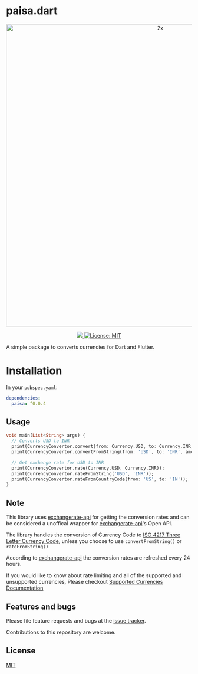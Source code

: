 # paisa.dart
<p align="center">
  <img width="820" alt="2x" src="https://user-images.githubusercontent.com/18023153/198556770-e225ed0b-3bad-4335-a93e-17bc34c02864.png">
</p>

<p align="center">
  <a href="https://pub.dev/packages/paisa">
    <img src="https://img.shields.io/pub/v/paisa?label=pub.dev&labelColor=333940&logo=dart">
  </a>
   <a href="https://opensource.org/licenses/MIT">
    <img src="https://img.shields.io/badge/license-MIT-purple.svg" alt="License: MIT">
   </a>
</p>

A simple package to converts currencies for Dart and Flutter.

# Installation
In your `pubspec.yaml`:

```yaml
dependencies:
  paisa: ^0.0.4
```

## Usage

```dart
void main(List<String> args) {
  // Converts USD to INR
  print(CurrencyConvertor.convert(from: Currency.USD, to: Currency.INR, amount: 100));
  print(CurrencyConvertor.convertFromString(from: 'USD', to: 'INR', amount: 100));

  // Get exchange rate for USD to INR  
  print(CurrencyConvertor.rate(Currency.USD, Currency.INR));
  print(CurrencyConvertor.rateFromString('USD', 'INR'));
  print(CurrencyConvertor.rateFromCountryCode(from: 'US', to: 'IN'));
}
```

## Note

This library uses [exchangerate-api](https://www.exchangerate-api.com/) for getting the conversion rates and can be considered a unoffical wrapper for [exchangerate-api](https://www.exchangerate-api.com/)'s Open API.

The library handles the conversion of Currency Code to [ISO 4217 Three Letter Currency Code](https://en.wikipedia.org/wiki/ISO_4217), unless you choose to use ```convertFromString()``` or ```rateFromString()```

According to [exchangerate-api](https://www.exchangerate-api.com/docs/free) the conversion rates are refreshed every 24 hours.


If you would like to know about rate limiting and  all of the supported and unsupported currencies, Please checkout [Supported Currencies Documentation](https://www.exchangerate-api.com/docs/supported-currencies)

## Features and bugs

Please file feature requests and bugs at the [issue tracker][tracker].

[tracker]: https://github.com/icodelifee/paisa.dart/issues

Contributions to this repository are welcome.

## License
[MIT](https://choosealicense.com/licenses/mit/)
